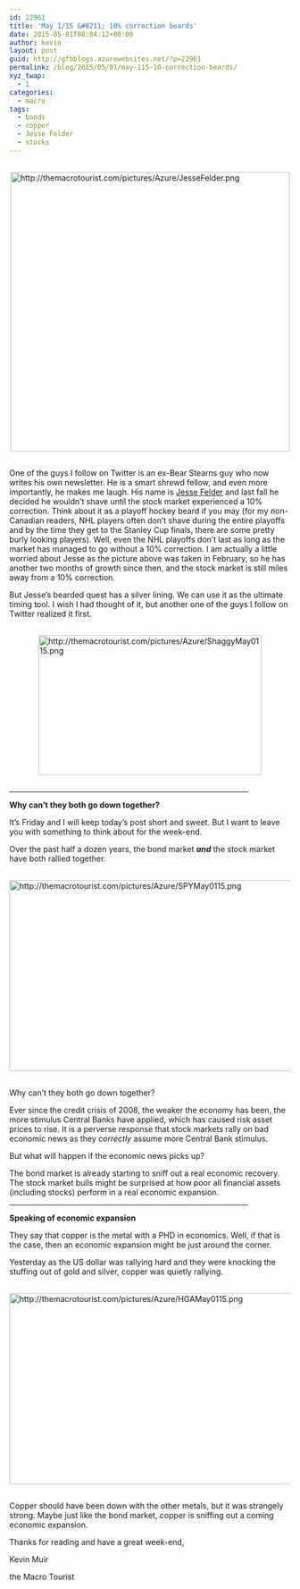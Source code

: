 ```yaml
---
id: 22961
title: 'May 1/15 &#8211; 10% correction beards'
date: 2015-05-01T08:04:12+00:00
author: kevin
layout: post
guid: http://gfbblogs.azurewebsites.net/?p=22961
permalink: /blog/2015/05/01/may-115-10-correction-beards/
xyz_twap:
  - 1
categories:
  - macro
tags:
  - bonds
  - copper
  - Jesse Felder
  - stocks
---
```


  <img src="http://themacrotourist.com/pictures/Azure/JesseFelder.png" style="margin:30px auto;display:block;" alt="http://themacrotourist.com/pictures/Azure/JesseFelder.png" width="500" height="500">

One of the guys I follow on Twitter is an ex-Bear Stearns guy who now writes his own newsletter. He is a smart shrewd fellow, and even more importantly, he makes me laugh. His name is [Jesse Felder](http://jessefelder.tumblr.com/post/112242999915/this-is-my-10-beard-its-about-5-months-old-now) and last fall he decided he wouldn&#8217;t shave until the stock market experienced a 10% correction. Think about it as a playoff hockey beard if you may (for my non-Canadian readers, NHL players often don&#8217;t shave during the entire playoffs and by the time they get to the Stanley Cup finals, there are some pretty burly looking players). Well, even the NHL playoffs don&#8217;t last as long as the market has managed to go without a 10% correction. I am actually a little worried about Jesse as the picture above was taken in February, so he has another two months of growth since then, and the stock market is still miles away from a 10% correction. 

But Jesse&#8217;s bearded quest has a silver lining. We can use it as the ultimate timing tool. I wish I had thought of it, but another one of the guys I follow on Twitter realized it first. 


  <img src="http://themacrotourist.com/pictures/Azure/ShaggyMay0115.png" style="margin:30px auto;display:block;" alt="http://themacrotourist.com/pictures/Azure/ShaggyMay0115.png" width="400" height="250">

<hr size="3" width="85%" />

**Why can&#8217;t they both go down together?**

It&#8217;s Friday and I will keep today&#8217;s post short and sweet. But I want to leave you with something to think about for the week-end. 

Over the past half a dozen years, the bond market **_and_** the stock market have both rallied together. 


  <img src="http://themacrotourist.com/pictures/Azure/SPYMay0115.png" style="margin:30px auto;display:block;" alt="http://themacrotourist.com/pictures/Azure/SPYMay0115.png" width="600" height="342">

Why can&#8217;t they both go down together? 

Ever since the credit crisis of 2008, the weaker the economy has been, the more stimulus Central Banks have applied, which has caused risk asset prices to rise. It is a perverse response that stock markets rally on bad economic news as they _correctly_ assume more Central Bank stimulus. 

But what will happen if the economic news picks up? 

The bond market is already starting to sniff out a real economic recovery. The stock market bulls might be surprised at how poor all financial assets (including stocks) perform in a real economic expansion.

<hr size="3" width="85%" />

**Speaking of economic expansion**

They say that copper is the metal with a PHD in economics. Well, if that is the case, then an economic expansion might be just around the corner.

Yesterday as the US dollar was rallying hard and they were knocking the stuffing out of gold and silver, copper was quietly rallying. 


  <img src="http://themacrotourist.com/pictures/Azure/HGAMay0115.png" style="margin:30px auto;display:block;" alt="http://themacrotourist.com/pictures/Azure/HGAMay0115.png" width="600" height="342">

Copper should have been down with the other metals, but it was strangely strong. Maybe just like the bond market, copper is sniffing out a coming economic expansion.

Thanks for reading and have a great week-end,
  
Kevin Muir
  
the Macro Tourist
